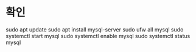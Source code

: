 # 확인
sudo apt update
sudo apt install mysql-server
sudo ufw all mysql
sudo systemctl start mysql
sudo systemctl enable mysql
sudo systemctl status mysql